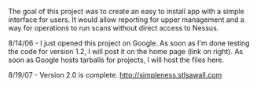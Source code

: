 The goal of this project was to create an easy to install app with a simple interface for users.  It would allow reporting for upper management and a way for operations to run scans without direct access to Nessus.

8/14/06 - I just opened this project on Google.  As soon as I'm done testing the code for version 1.2, I will post it on the home page (link on right).  As soon as Google hosts tarballs for projects, I will host the files here.

8/19/07 - Version 2.0 is complete.  http://simpleness.stlsawall.com